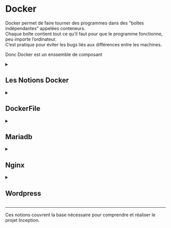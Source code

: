 # Docker

Docker permet de faire tourner des programmes dans des "boîtes indépendantes" appelées conteneurs.  
Chaque boîte contient tout ce qu’il faut pour que le programme fonctionne, peu importe l’ordinateur.  
C’est pratique pour éviter les bugs liés aux différences entre les machines.

Donc Docker est un enssemble de composant
<details>
<summary><h2>Les Notions Docker</h2></summary>

**Docker Engine** :
- moteur principal qui exécute les conteneurs.

**Docker CLI** :
- interface en ligne de commande `docker` pour manipuler images et conteneurs.

**Image Docker** :
- snapshot figé d’un environnement prêt à tourner.

**Conteneur** :
- instance active d’une image, isolée et indépendante.

**Docker Compose** :
- outil pour décrire et lancer plusieurs conteneurs liés via un fichier YAML.

**Volumes** :
- espaces de stockage persistants attachés aux conteneurs (données conservées même après arrêt).

**Réseaux Docker** :
- réseaux virtuels permettant la communication entre conteneurs dans un environnement isolé.

**Multi-conteneurs** :
- architecture où plusieurs conteneurs collaborent (ex : WordPress + MariaDB + Nginx).

**Isolation et portabilité** :
- chaque conteneur est isolé pour garantir portabilité et indépendance.

**Build et Run** :
- construction d’images avec `docker build` et exécution avec `docker run`.  

</details>

<details>
<summary><h2>DockerFile</h2></summary>

Le Dockerfile est un fichier contenant la recette de creation d'une image Docker d'un service

```FROM``` — Spécifie l’image de base
```
FROM alpine
```
```RUN``` — Exécute une commande lors du build de l’image
```
RUN apk update && apk add nginx
```
```COPY``` — Copie des fichiers locaux vers l’image
```
COPY ./config/nginx.conf /etc/nginx/nginx.conf
```
```ADD``` — Comme COPY mais permet aussi d’extraire des archives ou charger depuis une URL
```
ADD site.tar.gz /var/www/html
```
```CMD``` — Commande exécutée quand le conteneur démarre
```
CMD ["nginx", "-g", "daemon off;"]
```
```ENTRYPOINT``` — Définit le binaire principal (plus strict que CMD)
```
ENTRYPOINT ["ping"]
CMD ["google.com"]  # → Résultat : ping google.com
```
```EXPOSE``` — Documente le port utilisé (ne l’ouvre pas automatiquement)
```
EXPOSE 80
```
```WORKDIR``` — Définit le répertoire de travail pour les instructions suivantes
```
WORKDIR /var/www/html
```
```ENV``` — Crée une variable d’environnement
```
ENV MYSQL_ROOT_PASSWORD=mysecretpassword
```
```VOLUME``` — Marque un dossier comme volume persistant
```
VOLUME /var/lib/mysql
```

</details>

<details>
<summary><h2>Mariadb</h2></summary>

MariaDB est un système de gestion de base de données relationnelle (SGBDR) open source, dérivé de MySQL. Il est conçu pour être entièrement compatible avec MySQL tout en offrant de meilleures performances, de nouvelles fonctionnalités et une sécurité renforcée.

- Remplaçant direct de MySQL.
- Utilisé pour stocker et gérer les données de manière structurée.
- Très utilisé dans les applications web pour gérer les bases de données dynamiques.

</details>

<details>
<summary><h2>Nginx</h2></summary>

Nginx (prononcé "engine-x") est un serveur web léger, performant et open source. Il peut également faire office de reverse proxy, de load balancer et de proxy mail.

- Très rapide et économe en ressources.
- Utilisé pour servir des sites web statiques ou dynamiques.
- Peut faire le lien entre le client et d’autres services comme PHP-FPM ou des serveurs d'applications.


</details>

<details>
<summary><h2>Wordpress</h2></summary>

WordPress est un système de gestion de contenu (CMS) open source, utilisé pour créer et gérer des sites web facilement, sans nécessiter de compétences en développement web.

- Écrit en PHP et utilise une base de données (comme MariaDB).
- Très utilisé pour créer des blogs, sites vitrines ou e-commerce.
- Dispose d'une grande communauté et de nombreux plugins/thèmes pour étendre ses fonctionnalités.


</details>

---

Ces notions couvrent la base nécessaire pour comprendre et réaliser le projet Inception.

